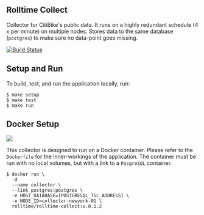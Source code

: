 ## Rolltime Collect
Collector for CitiBike's public data. It runs on a highly redundant schedule (4 x per minute) on multiple nodes. Stores data to the same database (`postgres`) to make sure no data-point goes missing.

[![Build Status](https://travis-ci.org/rolltime/rolltime-collect.svg?branch=master)](https://travis-ci.org/rolltime/rolltime-collect)


## Setup and Run
To build, test, and run the application locally, run:

```
$ make setup
$ make test
$ make run
```


## Docker Setup
[![](https://badge.imagelayers.io/luiscape/rolltime-collect:latest.svg)](https://imagelayers.io/?images=luiscape/rolltime-collect:latest 'Get your own badge on imagelayers.io')

This collector is designed to run on a Docker container. Please refer to the `Dockerfile` for the inner-workings of the application. The container must be run with no local volumes, but with a link to a `PosgreSQL` container.

```shell
$ docker run \
  -d
  --name collector \
  --link postgres:postgres \
  -e HOST_DATABASE=[POSTGRESQL_TSL_ADDRESS] \
  -e NODE_ID=collector-newyork-01 \
  rolltime/rolltime-collect:v.0.1.2
```
